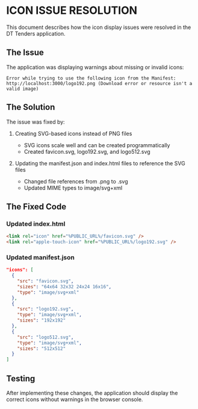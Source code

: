 # ICON ISSUE RESOLUTION

This document describes how the icon display issues were resolved in the DT Tenders application.

## The Issue

The application was displaying warnings about missing or invalid icons:

```
Error while trying to use the following icon from the Manifest: http://localhost:3000/logo192.png (Download error or resource isn't a valid image)
```

## The Solution

The issue was fixed by:

1. Creating SVG-based icons instead of PNG files
   - SVG icons scale well and can be created programmatically
   - Created favicon.svg, logo192.svg, and logo512.svg

2. Updating the manifest.json and index.html files to reference the SVG files
   - Changed file references from .png to .svg
   - Updated MIME types to image/svg+xml

## The Fixed Code

### Updated index.html

```html
<link rel="icon" href="%PUBLIC_URL%/favicon.svg" />
<link rel="apple-touch-icon" href="%PUBLIC_URL%/logo192.svg" />
```

### Updated manifest.json

```json
"icons": [
  {
    "src": "favicon.svg",
    "sizes": "64x64 32x32 24x24 16x16",
    "type": "image/svg+xml"
  },
  {
    "src": "logo192.svg",
    "type": "image/svg+xml",
    "sizes": "192x192"
  },
  {
    "src": "logo512.svg", 
    "type": "image/svg+xml",
    "sizes": "512x512"
  }
]
```

## Testing

After implementing these changes, the application should display the correct icons without warnings in the browser console.
